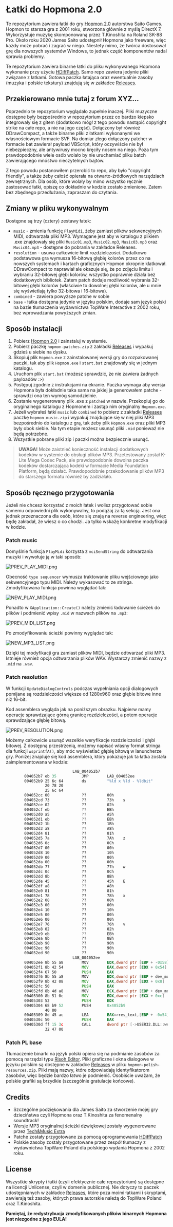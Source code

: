 # Łatki do Hopmona 2.0
Te repozytorium zawiera łatki do gry [Hopmon 2.0](http://saitogames.com/hopmon/index.htm) autorstwa Saito Games. Hopmon to starsza gra z 2001 roku, stworzona głównie z myślą DirectX 7. Wykorzystuje muzykę skomponowaną przez T.Kinoshita na Roland SK-88 Pro. Około roku 2020 James Saito udostępnił Hopmona jako freeware, więc każdy może pobrać i zagrać w niego. Niestety mimo, że twórca dostosował grę dla nowszych systemów Windows, to jednak część komponentów nadal sprawia problemy.

Te repozytorium zawiera binarne łatki do pliku wykonywanego Hopmona wykonanie przy użyciu [HDiffPatch](https://github.com/sisong/HDiffPatch). Samo repo zawiera jedynie pliki związane z łatkami. Gotowa paczka łatająca oraz ewentualnie zasoby (muzyka i polskie tekstury) znajdują się w zakładce [Releases](https://github.com/Pieshka/hopmon-patched/releases).

## Przekierowano mnie tutaj z forum XYZ...
Poprzednio te repozytorium wyglądało zupełnie inaczej. Pliki muzyczne dostępne były bezpośrednio w repozytorium przez co bardzo kiepsko integrowały się z gitem (dodatkowo mógł z tego powodu nastąpić copyright strike na całe repo, a nie na jego część). Dołączony był również DDrawCompact, a także binarne pliki z łatkami wykonanymi we własnościowym formacie SVF. Na domiar złego dołączony patcher w formacie bat zawierał payload VBScript, który oczywiście nie był niebezpieczny, ale antywirusy mocno kręciły nosem na niego. Poza tym prawdopodobnie wiele osób wolało by nie uruchamiać pliku batch zawierającego mnóstwo nieczytelnych bajtów.

Z tego powodu postanowiłem przerobić to repo, aby było "copyright friendly", a także żeby całość opierała na otwarto-źródłowych narzędziach zewnętrznych. Dla osób, które wolały by mimo wszystko ręcznie zastosować łatki, opiszę co dokładnie w kodzie zostało zmienione. Zatem bez zbędnego przedłużania, zapraszam do czytania.

## Zmiany w pliku wykonywalnym
Dostępne są trzy (cztery) zestawy łatek:
* `music` - zmienia funkcję `PlayMidi`, żeby zamiast plików sekwencyjnych MIDI, odtwarzała pliki MP3. Wymagane jest aby w katalogu z plikiem .exe znajdowały się pliki `Music01.mp3`, `Music02.mp3`, `Music03.mp3` oraz `Music04.mp3` - dostępne do pobrania w zakładce Releases.
* `resolution` - usuwa całkowicie limit rozdzielczości. Dodatkowo podstawowa gra wymusza 16-bitową głębię kolorów przez co na nowszych systemach i kartach graficznych Hopmon okropnie klatkował. DDrawCompact to naprawiał ale okazuje się, że po zdjęciu limitu i wybraniu 32-bitowej głębi kolorów, wszystko poprawnie działa bez dodatkowych bibliotek. Zatem patch dodaje możliwość wybrania 32-bitowej głębi kolorów (właściwie to dowolnej głębi kolorów, ale u mnie się wyświetlają tylko 32-bitowa i 16-bitowa).
* `combined` - zawiera powyższe patche w sobie
* `base` - łatka dostępna jedynie w języku polskim, dodaje sam język polski na bazie tłumaczenia wydawnictwa TopWare Interactive z 2002 roku, bez wprowadzania powyższych zmian.

## Sposób instalacji
1. Pobierz [Hopmon 2.0](http://saitogames.com/hopmon/index.htm) i zainstaluj w systemie.
2. Pobierz paczkę `hopmon-patches.zip` z zakładki [Releases](https://github.com/Pieshka/hopmon-patched/releases) i wypakuj gdzieś u siebie na dysku.
3. Skopiuj plik `Hopmon.exe` z zainstalowanej wersji gry do rozpakowanej paczki, tak aby plik `Hopmon.exe` i `start.bat` znajdowały się w jednym katalogu.
4. Uruchom plik `start.bat` (możesz sprawdzić, że nie zawiera żadnych payloadów :>)
5. Postępuj zgodnie z instrukcjami na ekranie. Paczka wymaga aby wersja Hopmona była dokładnie taka sama na jakiej ja generowałem patche - sprawdzi ona ten wymóg samodzielnie.
6. Zostanie wygenerowany plik .exe z `patched` w nazwie. Przekopiuj go do oryginalnego katalogu z Hopmonem i zastąp nim oryginalny `Hopmon.exe`.
7. Jeżeli wybrałeś łatki `music` lub `combined` to pobierz z zakładki [Releases](https://github.com/Pieshka/hopmon-patched/releases) paczkę `hopmon-music.zip` i wypakuj znajdujące się w niej pliki MP3 bezpośrednio do katalogu z grą, tak żeby plik `Hopmon.exe` oraz pliki MP3 były obok siebie. Na tym etapie możesz usunąć pliki `.mid` ponieważ nie będą potrzebne.
8. Wszystkie pobrane pliki zip i paczki można bezpiecznie usunąć.

> **UWAGA!** Może zaistnieć konieczność instalacji dodatkowych kodeków w systemie do obsługi plików MP3. Przetestowany został K-Lite Mega Codec Pack, ale prawdopodobnie dowolna paczka kodeków dostarczająca kodeki w formacie Media Foundation Platform, będą działać. Prawdopodobnie przekodowanie plików MP3 do starszego formatu również by zadziałało.

## Sposób ręcznego przygotowania
Jeżeli nie chcesz korzystać z moich łatek i wolisz przygotować sobie samemu odpowiedni plik wykonywalny, to podążaj za tą sekcją. Jest ona jednak przeznaczona dla osób, które się znają na reverse engineering, więc będę zakładał, że wiesz o co chodzi. Ja tylko wskażę konkretne modyfikacji w kodzie.

### Patch music
Domyślnie funkcja `PlayMidi` korzysta z `mciSendString` do odtwarzania muzyki i wywołuje ją w taki sposób:

![PREV_PLAY_MIDI.png](.github/PREV_PLAY_MIDI.png)

Obecność `type sequencer` wymusza traktowanie pliku wejściowego jako sekwencyjnego typu MIDI. Należy wykasować to ze stringa. Zmodyfikowana funkcja powinna wyglądać tak:

![NEW_PLAY_MIDI.png](.github/NEW_PLAY_MIDI.png)

Ponadto w `XApplication::Create()` należy zmienić ładowanie ścieżek do plików i podmienić wpisy `.mid` w nazwach plików na `.mp3`:

![PREV_MIDI_LIST.png](.github/PREV_MIDI_LIST.png)

Po zmodyfikowaniu ścieżki powinny wyglądać tak:

![NEW_MP3_LIST.png](.github/NEW_MP3_LIST.png)

Dzięki tej modyfikacji gra zamiast plików MIDI, będzie odtwarzać pliki MP3. Istnieje również opcja odtwarzania plików WAV. Wystarczy zmienić nazwy z `.mid` na `.wav`.

### Patch resolution
W funkcji `UpdateDialogControls` podczas wypełniania opcji dialogowych pomijane są rozdzielczości większe od 1280x960 oraz głębie bitowe inne niż 16-bit. 

Kod assemblera wygląda jak na poniższym obrazku. Najpierw mamy operacje sprawdzające górną granicę rozdzielczości, a potem operacje sprawdzające głębię bitową.

![PREV_RESOLUTION.png](.github/PREV_RESOLUTION.png)

Możemy całkowicie usunąć wszelkie weryfikacje rozdzielczości i głębi bitowej. Z dostępną przestrzenią, możemy napisać własny format stringa dla funkcji `wsprintfA()`, aby móc wyświetlać głębię bitową w lanuncherze gry. Poniżej znajduje się kod assemblera, który pokazuje jak ta łatka została zaimplementowana w kodzie:
```asm
                             LAB_004052b7                                    XREF[2]:     004052ad(j), 004052b3(j)  
        004052b7 eb 35           JMP        LAB_004052ee
        004052b9 25 6c 64        ds         "%ld x %ld - %ldbit"
                 20 78 20 
                 25 6c 64 
        004052cc 00              ??         00h
        004052cd 73              ??         73h    s
        004052ce 02              ??         02h
        004052cf eb              ??         EBh
        004052d0 a5              ??         A5h
        004052d1 eb              ??         EBh
        004052d2 1b              ??         1Bh
        004052d3 a8              ??         A8h
        004052d4 81              ??         81h
        004052d5 7a              ??         7Ah    z
        004052d6 0c              ??         0Ch
        004052d7 00              ??         00h
        004052d8 10              ??         10h
        004052d9 00              ??         00h
        004052da 00              ??         00h
        004052db 77              ??         77h    w
        004052dc 0c              ??         0Ch
        004052dd 8b              ??         8Bh
        004052de 45              ??         45h    E
        004052df a8              ??         A8h
        004052e0 81              ??         81h
        004052e1 78              ??         78h    x
        004052e2 08              ??         08h
        004052e3 00              ??         00h
        004052e4 10              ??         10h
        004052e5 00              ??         00h
        004052e6 00              ??         00h
        004052e7 76              ??         76h    v
        004052e8 02              ??         02h
        004052e9 eb              ??         EBh
        004052ea 8b              ??         8Bh
        004052eb 90              ??         90h
        004052ec 90              ??         90h
        004052ed 90              ??         90h
                             LAB_004052ee                                    XREF[1]:     004052b7(j)  
        004052ee 8b 55 a8        MOV        EDX,dword ptr [EBP + -0x58]
        004052f1 8b 42 54        MOV        EAX,dword ptr [EDX + 0x54]
        004052f4 67 50           PUSH       EAX
        004052f6 8b 55 a8        MOV        EDX,dword ptr [EBP + dev_mode]
        004052f9 8b 42 08        MOV        EAX,dword ptr [EDX + 0x8]
        004052fc 50              PUSH       EAX
        004052fd 8b 4d a8        MOV        ECX,dword ptr [EBP + dev_mode]
        00405300 8b 51 0c        MOV        EDX,dword ptr [ECX + 0xc]
        00405303 52              PUSH       EDX
        00405304 68 b9 52        PUSH       0x4052b9
                 40 00
        00405309 8d 45 ac        LEA        EAX=>res_text,[EBP + -0x54]
        0040530c 50              PUSH       EAX
        0040530d ff 15 3c        CALL       dword ptr [->USER32.DLL::wsprintfA]              = 00084bf6
                 32 47 00
```

### Patch PL base
Tłumaczenie binarki na język polski opiera się na podmianie zasobów za pomocą narzędzi typu [Risoh Editor](https://github.com/katahiromz/RisohEditor). Pliki graficzne i okna dialogowe w języku polskim są dostępne w zakładce [Releases](https://github.com/Pieshka/hopmon-patched/releases) w pliku `hopmon-polish-resources.zip`. Pliki mają nazwy, które odpowiadają identyfikatorom zasobów, więc będzie bardzo łatwo je podmienić. Osobiście uważam, że polskie grafiki są brzydkie (szczególnie gratulacje końcowe).

## Credits
* Szczególne podziękowania dla James Saito za stworzenie mojej gry dzieciństwa czyli Hopmona oraz T.Kinoshita za fenomenalny soundtrack!
* Wersje MP3 oryginalnej ścieżki dźwiękowej zostały wygenerowane przez [Tech&Music Extra](https://www.youtube.com/watch?v=G_BOY0J7tlI)
* Patche zostały przygotowane za pomocą oprogramowania [HDiffPatch](https://github.com/sisong/HDiffPatch)
* Polskie zasoby zostały przygotowane przez zespół tłumaczy z wydawnictwa TopWare Poland dla polskiego wydania Hopmona z 2002 roku.

## License
Wszystkie skrypty i łatki (czyli efektycznie całe repozytorium) są dostępne na licencji Unlicense, czyli w domenie publicznej.
Nie dotyczy to paczek udostępnianych w zakładce [Releases](https://github.com/Pieshka/hopmon-patched/releases), które poza moimi łatkami i skryptami, zawierają też zasoby, których prawa autorskie należą do TopWare Poland oraz T.Kinoshita.

**Pamiętaj, że redystrybucja zmodyfikowanych plików binarnych Hopmona jest niezgodne z jego EULA!**
